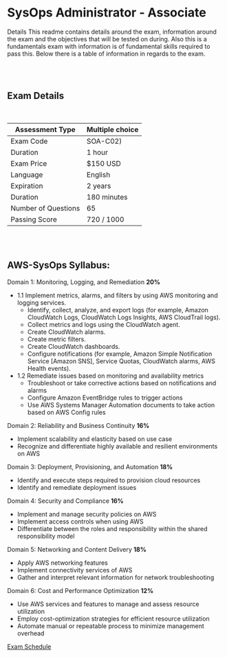 # SysOps Administrator - Associate

Details
This readme contains details around the exam, information around the exam and the objectives that will be tested on during.  Also this is a fundamentals exam with information is of fundamental skills required to pass this.  Below there is a table of information in regards to the exam.

<br>
<br>

## Exam Details

<br>


| Assessment Type     | Multiple choice
| ------------------- | -------------- |
| Exam Code           | SOA-C02)
| Duration            | 1 hour
| Exam Price          | $150 USD
| Language            | English
| Expiration          | 2 years
| Duration            | 180 minutes
| Number of Questions | 65
| Passing Score       | 720 / 1000

<br>
<br>

## AWS-SysOps Syllabus:


Domain 1: Monitoring, Logging, and Remediation  **20%**
* 1.1 Implement metrics, alarms, and filters by using AWS monitoring and logging services.
  - Identify, collect, analyze, and export logs (for example, Amazon CloudWatch Logs, CloudWatch Logs Insights, AWS CloudTrail logs).
  - Collect metrics and logs using the CloudWatch agent.
  - Create CloudWatch alarms.
  - Create metric filters.
  - Create CloudWatch dashboards.
  - Configure notifications (for example, Amazon Simple Notification Service [Amazon SNS], Service Quotas, CloudWatch alarms, AWS Health events).
* 1.2 Remediate issues based on monitoring and availability metrics
  - Troubleshoot or take corrective actions based on notifications and alarms
  - Configure Amazon EventBridge rules to trigger actions
  - Use AWS Systems Manager Automation documents to take action based on AWS Config rules 

Domain 2: Reliability and Business Continuity  **16%**
- Implement scalability and elasticity based on use case
- Recognize and differentiate highly available and resilient environments on AWS	

Domain 3: Deployment, Provisioning, and Automation  **18%**
- Identify and execute steps required to provision cloud resources
- Identify and remediate deployment issues	

Domain 4: Security and Compliance 	**16%**
- Implement and manage security policies on AWS
- Implement access controls when using AWS
- Differentiate between the roles and responsibility within the shared responsibility model	

Domain 5: Networking and Content Delivery   **18%**
- Apply AWS networking features
- Implement connectivity services of AWS
- Gather and interpret relevant information for network troubleshooting

Domain 6: Cost and Performance Optimization  **12%**
- Use AWS services and features to manage and assess resource utilization
- Employ cost-optimization strategies for efficient resource utilization
- Automate manual or repeatable process to minimize management overhead


[Exam Schedule](https://aws.amazon.com/certification/certification-prep/testing/)
